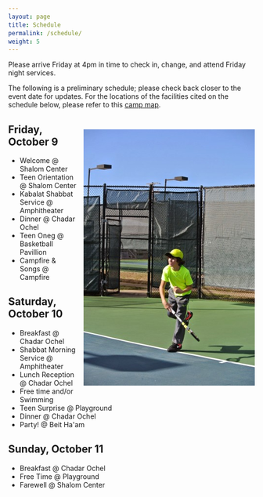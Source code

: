 ```yaml
---
layout: page
title: Schedule
permalink: /schedule/
weight: 5
---
```


Please arrive Friday at 4pm in time to check in, change, and attend Friday night services.

The following is a preliminary schedule;  please check back closer to the event date for updates.  For the locations of the facilities cited on the schedule below, please refer to this [camp map](/camp_map.pdf).

<img style="float: right; margin: 2em 0 1em 1em;" src="/pics/tennis.jpg" />

## Friday, October 9

* Welcome @ Shalom Center
* Teen Orientation @ Shalom Center
* Kabalat Shabbat Service @ Amphitheater
* Dinner @ Chadar Ochel
* Teen Oneg @ Basketball Pavillion
* Campfire & Songs @ Campfire

## Saturday, October 10

* Breakfast @ Chadar Ochel
* Shabbat Morning Service @ Amphitheater
* Lunch Reception @ Chadar Ochel
* Free time and/or Swimming
* Teen Surprise @ Playground
* Dinner @ Chadar Ochel
* Party! @ Beit Ha'am

## Sunday, October 11

* Breakfast @ Chadar Ochel
* Free Time @ Playground
* Farewell @ Shalom Center


